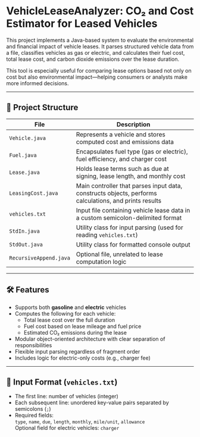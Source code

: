 # VehicleLeaseAnalyzer: CO₂ and Cost Estimator for Leased Vehicles

This project implements a Java-based system to evaluate the environmental and financial impact of vehicle leases. It parses structured vehicle data from a file, classifies vehicles as gas or electric, and calculates their fuel cost, total lease cost, and carbon dioxide emissions over the lease duration.

This tool is especially useful for comparing lease options based not only on cost but also environmental impact—helping consumers or analysts make more informed decisions.

---

## 📁 Project Structure

| File              | Description |
|-------------------|-------------|
| `Vehicle.java`    | Represents a vehicle and stores computed cost and emissions data |
| `Fuel.java`       | Encapsulates fuel type (gas or electric), fuel efficiency, and charger cost |
| `Lease.java`      | Holds lease terms such as due at signing, lease length, and monthly cost |
| `LeasingCost.java`| Main controller that parses input data, constructs objects, performs calculations, and prints results |
| `vehicles.txt`    | Input file containing vehicle lease data in a custom semicolon-delimited format |
| `StdIn.java`      | Utility class for input parsing (used for reading `vehicles.txt`) |
| `StdOut.java`     | Utility class for formatted console output |
| `RecursiveAppend.java` | Optional file, unrelated to lease computation logic |

---

## 🛠️ Features

- Supports both **gasoline** and **electric** vehicles
- Computes the following for each vehicle:
  - Total lease cost over the full duration
  - Fuel cost based on lease mileage and fuel price
  - Estimated CO₂ emissions during the lease
- Modular object-oriented architecture with clear separation of responsibilities
- Flexible input parsing regardless of fragment order
- Includes logic for electric-only costs (e.g., charger fee)

---

## 🧾 Input Format (`vehicles.txt`)

- The first line: number of vehicles (integer)
- Each subsequent line: unordered key-value pairs separated by semicolons (`;`)
- Required fields:  
  `type`, `name`, `due`, `length`, `monthly`, `mile/unit`, `allowance`  
  Optional field for electric vehicles: `charger`
  
